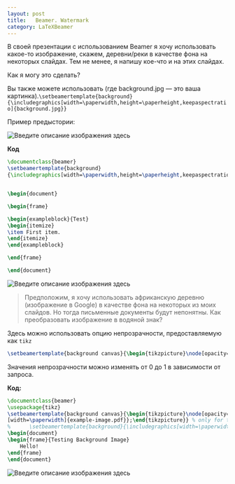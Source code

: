 ```yaml
---
layout: post
title:   Beamer. Watermark
category: LaTeXBeamer
---
```


В своей презентации с использованием Beamer я хочу использовать какое-то изображение, скажем, деревни/реки в качестве фона на некоторых слайдах. Тем не менее, я напишу кое-что и на этих слайдах.

Как я могу это сделать?

Вы также можете использовать (где background.jpg — это ваша картинка).`\setbeamertemplate{background} {\includegraphics[width=\paperwidth,height=\paperheight,keepaspectratio]{background.jpg}}`

Пример предыстории:

![Введите описание изображения здесь](https://i.sstatic.net/jFcW9.jpg)

**Код**

```latex
\documentclass{beamer}
\setbeamertemplate{background}
{\includegraphics[width=\paperwidth,height=\paperheight,keepaspectratio]{background.jpg}}


\begin{document}

\begin{frame}

\begin{exampleblock}{Test}
\begin{itemize}
\item First item.
\end{itemize}
\end{exampleblock}

\end{frame}

\end{document}
```

![Введите описание изображения здесь](https://i.sstatic.net/eanaA.png)



> Предположим, я хочу использовать африканскую деревню (изображение в Google) в качестве фона на некоторых из моих слайдов. Но тогда письменные документы будут непонятны. Как преобразовать изображение в водяной знак?

Здесь можно использовать опцию непрозрачности, предоставляемую как `tikz`

```latex
\setbeamertemplate{background canvas}{\begin{tikzpicture}\node[opacity=.1]{\includegraphics [width=\paperwidth]{example-image.pdf}};\end{tikzpicture}}
```

Значения непрозрачности можно изменять от 0 до 1 в зависимости от запроса.

**Код:**

```latex
\documentclass{beamer}
\usepackage{tikz}
\setbeamertemplate{background canvas}{\begin{tikzpicture}\node[opacity=.1]{\includegraphics
[width=\paperwidth]{example-image.pdf}};\end{tikzpicture}} % only for the image: http://ctan.org/pkg/mwe
%      \setbeamertemplate{background}{\includegraphics[width=\paperwidth]{example-image.pdf}}
\begin{document}
\begin{frame}{Testing Background Image}
    Hello!
\end{frame}
\end{document}
```

![Введите описание изображения здесь](https://i.sstatic.net/7mt1I.jpg)